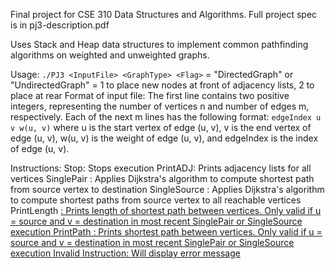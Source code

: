 Final project for CSE 310 Data Structures and Algorithms. Full project spec is in pj3-description.pdf

Uses Stack and Heap data structures to implement common pathfinding algorithms
on weighted and unweighted graphs.

Usage: `./PJ3 <InputFile> <GraphType> <Flag>`
<GraphType> = "DirectedGraph" or "UndirectedGraph"
<Flag> = 1 to place new nodes at front of adjacency lists, 2 to place at rear
Format of input file:
The first line contains two positive
integers, representing the number of vertices n and number of edges m, respectively. Each of the
next m lines has the following format: `edgeIndex u v w(u, v)` 
where u is the start vertex of edge (u, v), v is the end vertex of edge (u, v), w(u, v) is the weight
of edge (u, v), and edgeIndex is the index of edge (u, v).

Instructions:
Stop: Stops execution
PrintADJ: Prints adjacency lists for all vertices
SinglePair <source> <destination>: Applies Dijkstra's algorithm to compute shortest path from source vertex to destination
SingleSource <source>: Applies Dijkstra's algorithm to compute shortest paths from source vertex to all reachable vertices
PrintLength <u> <v>: Prints length of shortest path between vertices. Only valid if u = source and v = destination in most recent SinglePair or SingleSource execution
PrintPath <u> <v>: Prints shortest path between vertices. Only valid if u = source and v = destination in most recent SinglePair or SingleSource execution
Invalid Instruction: Will display error message

